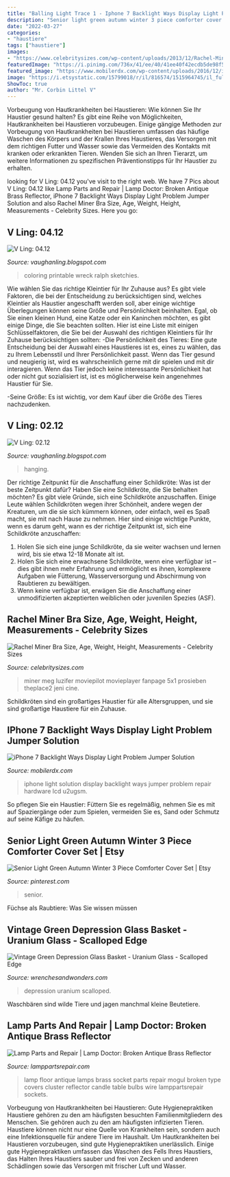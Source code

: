 ```yaml
---
title: "Balling Light Trace 1 - Iphone 7 Backlight Ways Display Light Problem Jumper Solution"
description: "Senior light green autumn winter 3 piece comforter cover set"
date: "2022-03-27"
categories:
- "haustiere"
tags: ["haustiere"]
images:
- "https://www.celebritysizes.com/wp-content/uploads/2013/12/Rachel-Miner.jpg"
featuredImage: "https://i.pinimg.com/736x/41/ee/40/41ee40f42ecdb5de98f5f80e7fd54880.jpg"
featured_image: "https://www.mobilerdx.com/wp-content/uploads/2016/12/iPhone-7-Backlight-Ways-Display-Light-Problem-Jumper-Solution.jpg"
image: "https://i.etsystatic.com/15799018/r/il/816574/1515964745/il_fullxfull.1515964745_8ay9.jpg"
ShowToc: true
author: "Mr. Corbin Littel V"
---
```



Vorbeugung von Hautkrankheiten bei Haustieren: Wie können Sie Ihr Haustier gesund halten?
Es gibt eine Reihe von Möglichkeiten, Hautkrankheiten bei Haustieren vorzubeugen. Einige gängige Methoden zur Vorbeugung von Hautkrankheiten bei Haustieren umfassen das häufige Waschen des Körpers und der Krallen Ihres Haustieres, das Versorgen mit dem richtigen Futter und Wasser sowie das Vermeiden des Kontakts mit kranken oder erkrankten Tieren. Wenden Sie sich an Ihren Tierarzt, um weitere Informationen zu spezifischen Präventionstipps für Ihr Haustier zu erhalten.

	

		
looking for V Ling: 04.12 you've visit to the right web. We have 7 Pics about V Ling: 04.12 like Lamp Parts and Repair | Lamp Doctor: Broken Antique Brass Reflector, iPhone 7 Backlight Ways Display Light Problem Jumper Solution and also Rachel Miner Bra Size, Age, Weight, Height, Measurements - Celebrity Sizes. Here you go:
		
    
## V Ling: 04.12

<img loading=lazy src="https://2.bp.blogspot.com/-_51qAiz3QXM/T45gz6gRpVI/AAAAAAAAE9U/VvRKh3UJU_0/s1600/strand.jpg" onerror="this.onerror=null;this.src='https://tse4.mm.bing.net/th?id=OIP.kIg1g0z-PXpWBqyG2SW3-QHaFW&amp;pid=15.1';" alt="V Ling: 04.12">

_Source: vaughanling.blogspot.com_

>coloring printable wreck ralph sketchies. 

	

Wie wählen Sie das richtige Kleintier für Ihr Zuhause aus?
Es gibt viele Faktoren, die bei der Entscheidung zu berücksichtigen sind, welches Kleintier als Haustier angeschafft werden soll, aber einige wichtige Überlegungen können seine Größe und Persönlichkeit beinhalten. Egal, ob Sie einen kleinen Hund, eine Katze oder ein Kaninchen möchten, es gibt einige Dinge, die Sie beachten sollten. Hier ist eine Liste mit einigen Schlüsselfaktoren, die Sie bei der Auswahl des richtigen Kleintiers für Ihr Zuhause berücksichtigen sollten:
-Die Persönlichkeit des Tieres: Eine gute Entscheidung bei der Auswahl eines Haustieres ist es, eines zu wählen, das zu Ihrem Lebensstil und Ihrer Persönlichkeit passt. Wenn das Tier gesund und neugierig ist, wird es wahrscheinlich gerne mit dir spielen und mit dir interagieren. Wenn das Tier jedoch keine interessante Persönlichkeit hat oder nicht gut sozialisiert ist, ist es möglicherweise kein angenehmes Haustier für Sie.

-Seine Größe: Es ist wichtig, vor dem Kauf über die Größe des Tieres nachzudenken.

    
## V Ling: 02.12

<img loading=lazy src="http://1.bp.blogspot.com/-QP7Dx06vLVU/T0NRp7A9xrI/AAAAAAAAEr4/cgkYHRzp-zw/s1600/IMGP0237.JPG" onerror="this.onerror=null;this.src='https://tse3.mm.bing.net/th?id=OIP.HWrr0lEqFEK8AT5f7Rm5ZAHaLI&amp;pid=15.1';" alt="V Ling: 02.12">

_Source: vaughanling.blogspot.com_

>hanging. 

	

Der richtige Zeitpunkt für die Anschaffung einer Schildkröte: Was ist der beste Zeitpunkt dafür?
Haben Sie eine Schildkröte, die Sie behalten möchten? Es gibt viele Gründe, sich eine Schildkröte anzuschaffen. Einige Leute wählen Schildkröten wegen ihrer Schönheit, andere wegen der Kreaturen, um die sie sich kümmern können, oder einfach, weil es Spaß macht, sie mit nach Hause zu nehmen. Hier sind einige wichtige Punkte, wenn es darum geht, wann es der richtige Zeitpunkt ist, sich eine Schildkröte anzuschaffen:
1) Holen Sie sich eine junge Schildkröte, da sie weiter wachsen und lernen wird, bis sie etwa 12-18 Monate alt ist.
2) Holen Sie sich eine erwachsene Schildkröte, wenn eine verfügbar ist – dies gibt ihnen mehr Erfahrung und ermöglicht es ihnen, komplexere Aufgaben wie Fütterung, Wasserversorgung und Abschirmung von Raubtieren zu bewältigen.
3) Wenn keine verfügbar ist, erwägen Sie die Anschaffung einer unmodifizierten akzeptierten weiblichen oder juvenilen Spezies (ASF).

    
## Rachel Miner Bra Size, Age, Weight, Height, Measurements - Celebrity Sizes

<img loading=lazy src="https://www.celebritysizes.com/wp-content/uploads/2013/12/Rachel-Miner.jpg" onerror="this.onerror=null;this.src='https://tse3.mm.bing.net/th?id=OIP.oRlkL7YaIdQ1HPKCPPakMAAAAA&amp;pid=15.1';" alt="Rachel Miner Bra Size, Age, Weight, Height, Measurements - Celebrity Sizes">

_Source: celebritysizes.com_

>miner meg luzifer moviepilot movieplayer fanpage 5x1 prosieben theplace2 jeni cine. 

	

Schildkröten sind ein großartiges Haustier für alle Altersgruppen, und sie sind großartige Haustiere für ein Zuhause.

    
## IPhone 7 Backlight Ways Display Light Problem Jumper Solution

<img loading=lazy src="https://www.mobilerdx.com/wp-content/uploads/2016/12/iPhone-7-Backlight-Ways-Display-Light-Problem-Jumper-Solution.jpg" onerror="this.onerror=null;this.src='https://tse3.mm.bing.net/th?id=OIP.0dmg39DmE0HC3FALOogGVwHaFP&amp;pid=15.1';" alt="iPhone 7 Backlight Ways Display Light Problem Jumper Solution">

_Source: mobilerdx.com_

>iphone light solution display backlight ways jumper problem repair hardware lcd u2ugsm. 

	

So pflegen Sie ein Haustier: Füttern Sie es regelmäßig, nehmen Sie es mit auf Spaziergänge oder zum Spielen, vermeiden Sie es, Sand oder Schmutz auf seine Käfige zu häufen.

    
## Senior Light Green Autumn Winter 3 Piece Comforter Cover Set | Etsy

<img loading=lazy src="https://i.pinimg.com/736x/41/ee/40/41ee40f42ecdb5de98f5f80e7fd54880.jpg" onerror="this.onerror=null;this.src='https://tse1.mm.bing.net/th?id=OIP.qSTTdAjhPViQN4FN7S1YnQHaHa&amp;pid=15.1';" alt="Senior Light Green Autumn Winter 3 Piece Comforter Cover Set | Etsy">

_Source: pinterest.com_

>senior. 

	

Füchse als Raubtiere: Was Sie wissen müssen

    
## Vintage Green Depression Glass Basket - Uranium Glass - Scalloped Edge

<img loading=lazy src="https://i.etsystatic.com/15799018/r/il/816574/1515964745/il_fullxfull.1515964745_8ay9.jpg" onerror="this.onerror=null;this.src='https://tse1.mm.bing.net/th?id=OIP.sHxCekBYy_EL3HRd1RAosgHaJ3&amp;pid=15.1';" alt="Vintage Green Depression Glass Basket - Uranium Glass - Scalloped Edge">

_Source: wrenchesandwonders.com_

>depression uranium scalloped. 

	

Waschbären sind wilde Tiere und jagen manchmal kleine Beutetiere.

    
## Lamp Parts And Repair | Lamp Doctor: Broken Antique Brass Reflector

<img loading=lazy src="http://4.bp.blogspot.com/--fsg1rLcENc/VOX6TZ_SF1I/AAAAAAAAB9U/LzWGe0BMGdY/s1600/IMG_1789.JPG" onerror="this.onerror=null;this.src='https://tse2.mm.bing.net/th?id=OIP.jalqirhiZDKs2aXjbAA-yAHaJ4&amp;pid=15.1';" alt="Lamp Parts and Repair | Lamp Doctor: Broken Antique Brass Reflector">

_Source: lamppartsrepair.com_

>lamp floor antique lamps brass socket parts repair mogul broken type covers cluster reflector candle table bulbs wire lamppartsrepair sockets. 

	

Vorbeugung von Hautkrankheiten bei Haustieren: Gute Hygienepraktiken
Haustiere gehören zu den am häufigsten besuchten Familienmitgliedern des Menschen. Sie gehören auch zu den am häufigsten infizierten Tieren. Haustiere können nicht nur eine Quelle von Krankheiten sein, sondern auch eine Infektionsquelle für andere Tiere im Haushalt. Um Hautkrankheiten bei Haustieren vorzubeugen, sind gute Hygienepraktiken unerlässlich. Einige gute Hygienepraktiken umfassen das Waschen des Fells Ihres Haustiers, das Halten Ihres Haustiers sauber und frei von Zecken und anderen Schädlingen sowie das Versorgen mit frischer Luft und Wasser.

